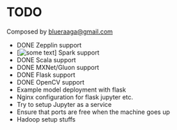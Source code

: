 # TODO
Composed by blueraaga@gmail.com
- DONE Zepplin support
- [![some text](https://img.shields.io/badge/status-in_progress-orange.svg)] Spark support
- DONE Scala support
- DONE MXNet/Gluon support
- DONE Flask support
- DONE OpenCV support
- Example model deployment with flask
- Nginx configuration for flask jupyter etc.
- Try to setup Jupyter as a service
- Ensure that ports are free when the machine goes up
- Hadoop setup stuffs